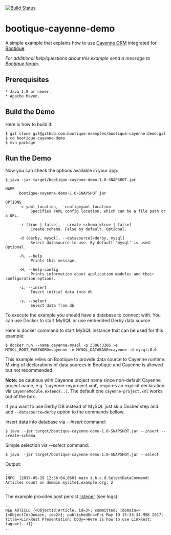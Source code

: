   [![Build Status](https://travis-ci.org/bootique-examples/bootique-cayenne-demo.svg)](https://travis-ci.org/bootique-examples/bootique-cayenne-demo)
# bootique-cayenne-demo

A simple example that explains how to use [Cayenne ORM](https://cayenne.apache.org) integrated for [Bootique](https://bootique.io).

*For additional help/questions about this example send a message to
[Bootique forum](https://groups.google.com/forum/#!forum/bootique-user).*
   
## Prerequisites
      
    * Java 1.8 or newer.
    * Apache Maven.
      
## Build the Demo
      
Here is how to build it:
        
    $ git clone git@github.com:bootique-examples/bootique-cayenne-demo.git
    $ cd bootique-cayenne-demo
    $ mvn package
      
## Run the Demo

Now you can check the options available in your app:
   
    $ java -jar target/bootique-cayenne-demo-1.0-SNAPSHOT.jar
    
    NAME
          bootique-cayenne-demo-1.0-SNAPSHOT.jar
    
    OPTIONS
          -c yaml_location, --config=yaml_location
               Specifies YAML config location, which can be a file path or a URL.
    
          -r [true | false], --create-schema[=true | false]
               Create schema. False by default. Optional.
    
          -d [derby, mysql], --datasource[=derby, mysql]
               Select datasource to use. By default 'mysql' is used. Optional.
    
          -h, --help
               Prints this message.
    
          -H, --help-config
               Prints information about application modules and their configuration options.
    
          -i, --insert
               Insert initial data into db
    
          -s, --select
               Select data from db

To execute the example you should have a database to connect with. You can use Docker to start MySQL or use embedded Derby data source.

Here is docker command to start MySQL instance that can be used for this example: 
 
    $ docker run --name cayenne-mysql -p 3306:3306 -e MYSQL_ROOT_PASSWORD=cayenne -e MYSQL_DATABASE=cayenne -d mysql:8.0
          
This example relies on Bootique to provide data source to Cayenne runtime. 
Mixing of declarations of data sources in Bootique and Cayenne is allowed but not recommended. 

**Note:** be cautious with Cayenne project name since non-default Cayenne project name, e.g. 'cayenne-myproject.xml', requires an explicit declaration via `CayenneModule.extend(..)`.
The default one `cayenne-project.xml` works out of the box.

If you want to use Derby DB instead of MySQL just skip Docker step and add `--datasource=derby` option to the commands bellow.

Insert data into database via *--insert* command:
    
    $ java  -jar target/bootique-cayenne-demo-1.0-SNAPSHOT.jar --insert --create-schema    

Simple selection via *--select* command:

    $ java  -jar target/bootique-cayenne-demo-1.0-SNAPSHOT.jar --select

Output:
 
    ...
    INFO  [2017-05-19 12:36:04,060] main i.b.c.d.SelectDataCommand: Articles count on domain mysite1.example.org: 2
    ...
    
The example provides post persist [listener](https://cayenne.apache.org/docs/4.0/cayenne-guide/lifecycle-events.html) (see logs):
    
    ...
    NEW ARTICLE {<ObjectId:Article, id=3>; committed; [domain=>{<ObjectId:Domain, id=2>}; publishedOn=>Fri May 19 15:33:34 MSK 2017; title=>LinkRest Presentation; body=>Here is how to use LinkRest; tags=>(..)]} 
    ...

